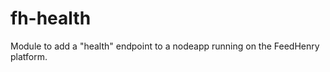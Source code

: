 fh-health
=========

Module to add a "health" endpoint to a nodeapp running on the FeedHenry platform. 

